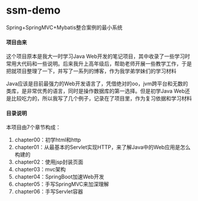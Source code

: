 # ssm-demo
Spring+SpringMVC+Mybatis整合案例的最小系统

#### 项目由来

这个项目原本是我大一时学习Java Web开发的笔记项目，其中收录了一些学习时常用大代码和一些说明。后来我升上高年级后，帮助老师开展一些教学工作，于是把就项目整理了一下，并写了一系列的博客，作为我学弟学妹们的学习材料

Java应该是目前最强力的Web开发语言了，凭借绝对的oo，jvm跨平台和无数的类库，是非常优秀的语言，同时是操作数据库的第一选择。但是初学Java Web还是比较吃力的，所以我写了几个例子，记录在了项目里，作为复习依据和学习材料

#### 目录说明

本项目由7个章节构成：

1. chapter00：初学html和http
2. chapter01：从最基本的Servlet实现HTTP，来了解Java中的Web应用是怎么构建的
3. chapter02：使用jsp封装页面
4. chapter03：mvc架构
5. chapter04：SpringBoot加速Web开发
6. chapter05：手写SpringMVC来加深理解
7. chapter06：手写Servlet容器



